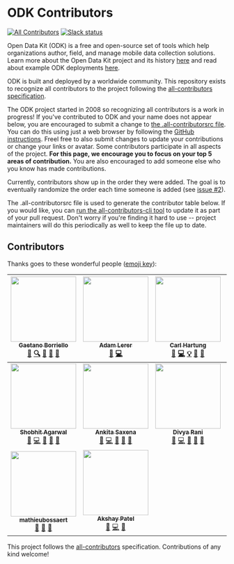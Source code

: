# ODK Contributors
[![All Contributors](https://img.shields.io/badge/all_contributors-12-orange.svg?style=flat-square)](#contributors)
[![Slack status](http://slack.opendatakit.org/badge.svg)](http://slack.opendatakit.org)

Open Data Kit (ODK) is a free and open-source set of tools which help organizations author, field, and manage mobile data collection solutions. Learn more about the Open Data Kit project and its history [here](https://opendatakit.org/about/) and read about example ODK deployments [here](https://opendatakit.org/about/deployments/).

ODK is built and deployed by a worldwide community. This repository exists to recognize all contributors to the project following the [all-contributors specification](https://github.com/kentcdodds/all-contributors).

The ODK project started in 2008 so recognizing all contributors is a work in progress! If you've contributed to ODK and your name does not appear below, you are encouraged to submit a change to [the .all-contributorsrc file](https://github.com/opendatakit/contributors/edit/master/.all-contributorsrc). You can do this using just a web browser by following the [GitHub instructions](https://help.github.com/articles/editing-files-in-your-repository/). Freel free to also submit changes to update your contributions or change your links or avatar. Some contributors participate in all aspects of the project. **For this page, we encourage you to focus on your top 5 areas of contribution.** You are also encouraged to add someone else who you know has made contributions.

Currently, contributors show up in the order they were added. The goal is to eventually randomize the order each time someone is added (see [issue #2](https://github.com/opendatakit/contributors/issues/2)).

The .all-contributorsrc file is used to generate the contributor table below. If you would like, you can [run the all-contributors-cli tool](https://github.com/jfmengels/all-contributors-cli) to update it as part of your pull request. Don't worry if you're finding it hard to use -- project maintainers will do this periodically as well to keep the file up to date.

## Contributors

Thanks goes to these wonderful people ([emoji key](https://github.com/kentcdodds/all-contributors#emoji-key)):

<!-- ALL-CONTRIBUTORS-LIST:START - Do not remove or modify this section -->
<!-- prettier-ignore -->
| [<img src="https://news.cs.washington.edu/wp-content/uploads/2015/05/Gaetano_FP-copy11.png" width="150px;"/><br /><sub><b>Gaetano Borriello</b></sub>](https://homes.cs.washington.edu/~gaetano/)<br />[🎨](#design-gaetano "Design") [🔍](#fundingFinding-gaetano "Funding Finding") [🤔](#ideas-gaetano "Ideas, Planning, & Feedback") [📢](#talk-gaetano "Talks") [💬](#question-gaetano "Answering Questions") | [<img src="https://avatars2.githubusercontent.com/u/5702157?v=4" width="150px;"/><br /><sub><b>Adam Lerer</b></sub>](https://research.fb.com/people/lerer-adam/)<br />[🐛](https://github.com/opendatakit/contributors/issues?q=author%3Aadamlerer "Bug reports") [💻](https://github.com/opendatakit/contributors/commits?author=adamlerer "Code") | [<img src="https://opendatakit.org/assets/images/pmc/carl-hartung.jpg" width="150px;"/><br /><sub><b>Carl Hartung</b></sub>](https://github.com/chartung)<br />[🐛](https://github.com/opendatakit/contributors/issues?q=author%3Achartung "Bug reports") [💻](https://github.com/opendatakit/contributors/commits?author=chartung "Code") [💡](#example-chartung "Examples") [🤔](#ideas-chartung "Ideas, Planning, & Feedback") [📢](#talk-chartung "Talks") | [<img src="https://opendatakit.org/assets/images/pmc/waylon-brunette.jpg" width="150px;"/><br /><sub><b>wbrunette</b></sub>](https://github.com/wbrunette)<br />[🐛](https://github.com/opendatakit/contributors/issues?q=author%3Awbrunette "Bug reports") [💻](https://github.com/opendatakit/contributors/commits?author=wbrunette "Code") [🤔](#ideas-wbrunette "Ideas, Planning, & Feedback") [📢](#talk-wbrunette "Talks") [👀](#review-wbrunette "Reviewed Pull Requests") | [<img src="https://avatars3.githubusercontent.com/u/32369?v=4" width="150px;"/><br /><sub><b>Yaw Anokwa</b></sub>](https://github.com/yanokwa)<br />[🤔](#ideas-yanokwa "Ideas, Planning, & Feedback") [🔍](#fundingFinding-yanokwa "Funding Finding") [💬](#question-yanokwa "Answering Questions") [💻](https://github.com/opendatakit/contributors/commits?author=yanokwa "Code") [🚇](#infra-yanokwa "Infrastructure (Hosting, Build-Tools, etc)") |
| :---: | :---: | :---: | :---: | :---: |
| [<img src="https://avatars1.githubusercontent.com/u/8918023?v=4" width="150px;"/><br /><sub><b>Shobhit Agarwal</b></sub>](https://github.com/shobhitagarwal1612)<br />[🐛](https://github.com/opendatakit/contributors/issues?q=author%3Ashobhitagarwal1612 "Bug reports") [💻](https://github.com/opendatakit/contributors/commits?author=shobhitagarwal1612 "Code") [🎨](#design-shobhitagarwal1612 "Design") [🤔](#ideas-shobhitagarwal1612 "Ideas, Planning, & Feedback") [👀](#review-shobhitagarwal1612 "Reviewed Pull Requests") | [<img src="https://avatars3.githubusercontent.com/u/15226041?v=4" width="150px;"/><br /><sub><b>Ankita Saxena</b></sub>](https://github.com/ankita240796)<br />[🐛](https://github.com/opendatakit/contributors/issues?q=author%3Aankita240796 "Bug reports") [💻](https://github.com/opendatakit/contributors/commits?author=ankita240796 "Code") [📖](https://github.com/opendatakit/contributors/commits?author=ankita240796 "Documentation") [🤔](#ideas-ankita240796 "Ideas, Planning, & Feedback") [👀](#review-ankita240796 "Reviewed Pull Requests") | [<img src="https://avatars1.githubusercontent.com/u/21216969?v=4" width="150px;"/><br /><sub><b>Divya Rani</b></sub>](https://github.com/Divya063)<br />[🐛](https://github.com/opendatakit/contributors/issues?q=author%3ADivya063 "Bug reports") [💻](https://github.com/opendatakit/contributors/commits?author=Divya063 "Code") [📖](https://github.com/opendatakit/contributors/commits?author=Divya063 "Documentation") [🤔](#ideas-Divya063 "Ideas, Planning, & Feedback") [👀](#review-Divya063 "Reviewed Pull Requests") | [<img src="https://avatars1.githubusercontent.com/u/5762689?v=4" width="150px;"/><br /><sub><b>Narendra Singh</b></sub>](https://about.me/iamnarendrasingh)<br />[📝](#blog-iamnarendrasingh "Blogposts") [🐛](https://github.com/opendatakit/contributors/issues?q=author%3Aiamnarendrasingh "Bug reports") [💡](#example-iamnarendrasingh "Examples") [💬](#question-iamnarendrasingh "Answering Questions") [📹](#video-iamnarendrasingh "Videos") | [<img src="https://opendatakit-a3b1.kxcdn.com/user_avatar/forum.opendatakit.org/dicksonsamwel/240/2898_1.png" width="150px;"/><br /><sub><b>Dickson Samwel</b></sub>](https://forum.opendatakit.org/u/dicksonsamwel/)<br />[🐛](https://github.com/opendatakit/contributors/issues?q=author%3Adickson "Bug reports") [💡](#example-dickson "Examples") [💬](#question-dickson "Answering Questions") |
| [<img src="https://pbs.twimg.com/profile_images/691163101467648000/ex0nJDC9_400x400.png" width="150px;"/><br /><sub><b>mathieubossaert</b></sub>](https://github.com/mathieubossaert)<br />[🐛](https://github.com/opendatakit/contributors/issues?q=author%3Amathieubossaert "Bug reports") [💬](#question-mathieubossaert "Answering Questions") [📢](#talk-mathieubossaert "Talks") | [<img src="https://avatars3.githubusercontent.com/u/16358982?v=4" width="150px;"/><br /><sub><b>Akshay Patel</b></sub>](https://github.com/akshay-ap)<br />[🐛](https://github.com/opendatakit/contributors/issues?q=author%3Aakshay-ap "Bug reports") [💻](https://github.com/opendatakit/contributors/commits?author=akshay-ap "Code") [📖](https://github.com/opendatakit/contributors/commits?author=akshay-ap "Documentation") |
<!-- ALL-CONTRIBUTORS-LIST:END -->

This project follows the [all-contributors](https://github.com/kentcdodds/all-contributors) specification. Contributions of any kind welcome!